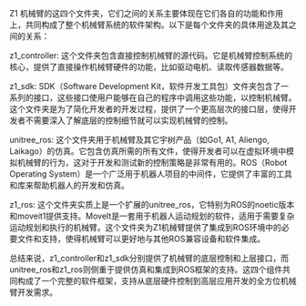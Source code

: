 Z1 机械臂的这四个文件夹，它们之间的关系主要体现在它们各自的功能和作用上，共同构成了整个机械臂系统的软件架构。以下是每个文件夹的具体用途及其之间的关系：

z1_controller: 这个文件夹包含直接控制机械臂的源代码。它是机械臂控制系统的核心，提供了直接操作机械臂硬件的功能，比如驱动电机、读取传感器数据等。

z1_sdk: SDK（Software Development Kit，软件开发工具包）文件夹包含了一系列的接口，这些接口使用户能够在自己的程序中调用这些功能，以控制机械臂。这个文件夹是为了简化开发者的开发过程，提供了一个更高层次的接口层，使得开发者不需要深入了解底层的控制细节就可以实现机械臂的控制。

unitree_ros: 这个文件夹用于机械臂及其它宇树产品（如Go1, A1, Aliengo, Laikago）的仿真。它包含仿真所需的所有文件，使得开发者可以在虚拟环境中模拟机械臂的行为，这对于开发和测试新的控制策略是非常有用的。ROS（Robot Operating System）是一个广泛用于机器人项目的中间件，它提供了丰富的工具和库来帮助机器人的开发和仿真。

z1_ros: 这个文件夹实质上是一个扩展的unitree_ros，它特别为ROS的noetic版本和moveit1提供支持。MoveIt是一套用于机器人运动规划的软件，适用于需要复杂运动规划和执行的机械臂。这个文件夹为Z1机械臂提供了集成到ROS环境中的必要文件和支持，使得机械臂可以更好地与其他ROS兼容设备和软件集成。

总结来说，z1_controller和z1_sdk分别提供了机械臂的底层控制和上层接口，而unitree_ros和z1_ros则侧重于提供仿真和集成到ROS框架的支持。这四个组件共同构成了一个完整的软件框架，支持从底层硬件控制到高层应用开发的全方位机械臂开发需求。
